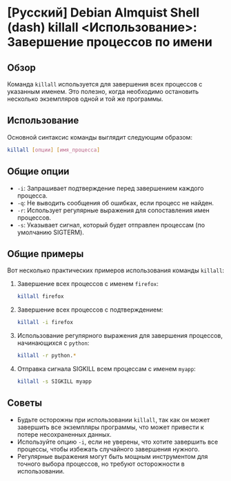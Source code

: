 # [Русский] Debian Almquist Shell (dash) killall <Использование>: Завершение процессов по имени

## Обзор
Команда `killall` используется для завершения всех процессов с указанным именем. Это полезно, когда необходимо остановить несколько экземпляров одной и той же программы.

## Использование
Основной синтаксис команды выглядит следующим образом:

```bash
killall [опции] [имя_процесса]
```

## Общие опции
- `-i`: Запрашивает подтверждение перед завершением каждого процесса.
- `-q`: Не выводить сообщения об ошибках, если процесс не найден.
- `-r`: Использует регулярные выражения для сопоставления имен процессов.
- `-s`: Указывает сигнал, который будет отправлен процессам (по умолчанию SIGTERM).

## Общие примеры
Вот несколько практических примеров использования команды `killall`:

1. Завершение всех процессов с именем `firefox`:
   ```bash
   killall firefox
   ```

2. Завершение всех процессов с подтверждением:
   ```bash
   killall -i firefox
   ```

3. Использование регулярного выражения для завершения процессов, начинающихся с `python`:
   ```bash
   killall -r python.*
   ```

4. Отправка сигнала SIGKILL всем процессам с именем `myapp`:
   ```bash
   killall -s SIGKILL myapp
   ```

## Советы
- Будьте осторожны при использовании `killall`, так как он может завершить все экземпляры программы, что может привести к потере несохраненных данных.
- Используйте опцию `-i`, если не уверены, что хотите завершить все процессы, чтобы избежать случайного завершения нужного.
- Регулярные выражения могут быть мощным инструментом для точного выбора процессов, но требуют осторожности в использовании.